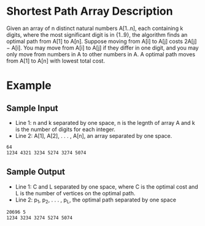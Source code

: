 # Shortest Path Array Description
Given an array of n distinct natural numbers A[1..n], each containing k digits, where the most significant digit is in {1..9}, the algorithm finds an optimal path from A[1] to A[n].
Suppose moving from A[i] to A[j] costs 2A[j] − A[i]. You may move from A[i] to A[j] if they differ in one digit, and you may only move from numbers in A to other numbers in A. 
A optimal path moves from A[1] to A[n] with lowest total cost.

# Example
## Sample Input
  - Line 1: n and k separated by one space, n is the legnth of array A and k is the number of digits for each integer.
  - Line 2: A[1], A[2], . . . , A[n], an array separated by one space.
```bash
64
1234 4321 3234 5274 3274 5074
```

## Sample Output
  - Line 1: C and L separated by one space, where C is the optimal cost and L is the number of vertices on the optimal path.
  - Line 2: p<sub>1</sub>, p<sub>2</sub>, . . . , p<sub>L</sub>, the optimal path separated by one space
```bash
20696 5
1234 3234 3274 5274 5074
```
